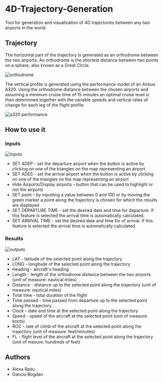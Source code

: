 # 4D-Trajectory-Generation

Tool for generation and visualization of 4D trajectories between any two airports in the world. 

## Trajectory 

The horizontal part of the trajectory is generated as an orthodrome between the two airports. An orthodrome is the shortest distance between two points on a sphere, also known as a Great Circle.


![orthodrome](https://user-images.githubusercontent.com/28689295/38273040-9ba684ca-3793-11e8-99bc-c54885818317.png)


The vertical profile is generated using the performance model of an Airbus A320. Using the orthodrome distance between the chosen airports and assuming a minimum cruise time of 15 minutes an optimal cruise level is then determined together with the variable speeds and vertical rates of change for each leg of the flight profile.   

![a320 performance](https://user-images.githubusercontent.com/28689295/38273978-0cc2c338-3796-11e8-8fcc-b4c063eb12ac.JPG)


## How to use it 

### Inputs 

![inputs](https://user-images.githubusercontent.com/28689295/38274231-d58253f6-3796-11e8-8220-d5b5ae4662aa.png)

* SET ADEP - set the departure airport when the button is active by clicking on one of the triangles on the map representing an airport
* SET ADES - set the arrival airport when the button is active by clicking on one of the triangles on the map representing an airport
* Hide Airports/Display airports - button that can be used to highlight or not the airports
* SET point - by inputting a value between 0 and 100 or by moving the green marker a point along the trajectory is chosen for which the                  results are displayed
* SET DEPARTURE TIME - set the desired date and time for departure. If this feature is selected the arrival time is automatically                                  calculated.
* SET ARRIVAL TIME - set the desired date and time for of arrival. If this feature is selected the arrival time is automatically                                    calculated

### Results  

![outputs](https://user-images.githubusercontent.com/28689295/38275003-2485cabc-3799-11e8-8501-55c08e4de101.png)

* LAT - latitude of the selected point along the trajectory 
* LONG - longitude of the selected point along the trajectory
* Heading - aircraft's heading 
* Length - length of the orthodrome distance between the two airports (unit of measure: nautical miles)
* Distance - distance up to the selected point along the trajectory (unit of measure: nautical miles)
* Total time - total duration of the flight 
* Time passed - time passed from departure up to the selected point along the trajectory 
* Clock - date and time at the selected point along the trajectory 
* Speed - speed of the aircraft at the selected point (unit of measure: knots)
* ROC - rate of climb of the aircraft at the selected point along the trajectory (unit of measure: feet/minutes)
* FL - flight level of the aircraft at the selected point along the trajectory (unit of mesure: hundreds of feet)

## Authors 
* Alexa Radu 
* Danciu Bogdan 


